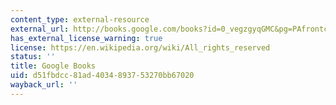 ```yaml
---
content_type: external-resource
external_url: http://books.google.com/books?id=0_vegzgyqGMC&pg=PAfrontcover
has_external_license_warning: true
license: https://en.wikipedia.org/wiki/All_rights_reserved
status: ''
title: Google Books
uid: d51fbdcc-81ad-4034-8937-53270bb67020
wayback_url: ''
---
```

